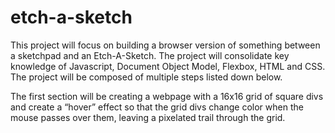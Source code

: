 # etch-a-sketch

This project will focus on building a browser version of something between a sketchpad and an Etch-A-Sketch. The project will consolidate key knowledge of Javascript, Document Object Model, Flexbox, HTML and CSS. The project will be composed of multiple steps listed down below.

The first section will be creating a webpage with a 16x16 grid of square divs and create a “hover” effect so that the grid divs change color when the mouse passes over them, leaving a pixelated trail through the grid.